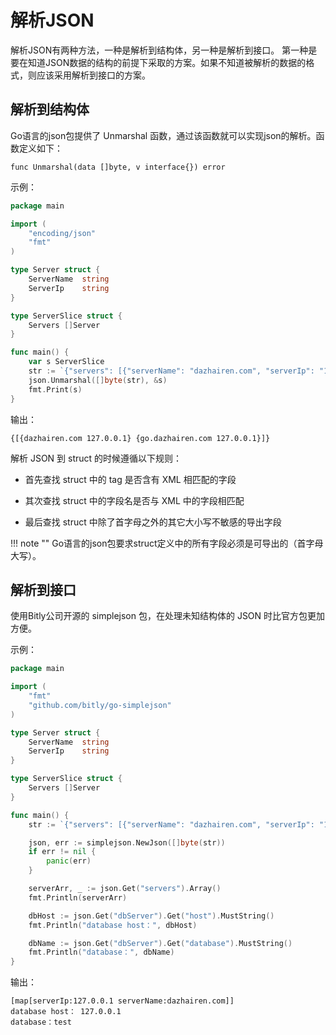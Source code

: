 # 解析JSON

解析JSON有两种方法，一种是解析到结构体，另一种是解析到接口。
第一种是要在知道JSON数据的结构的前提下采取的方案。如果不知道被解析的数据的格式，则应该采用解析到接口的方案。


## 解析到结构体

Go语言的json包提供了 Unmarshal 函数，通过该函数就可以实现json的解析。函数定义如下：

```text
func Unmarshal(data []byte, v interface{}) error
```

示例：
```go
package main

import (
	"encoding/json"
	"fmt"
)

type Server struct {
	ServerName  string
	ServerIp    string
}

type ServerSlice struct {
	Servers []Server
}

func main() {
	var s ServerSlice
	str := `{"servers": [{"serverName": "dazhairen.com", "serverIp": "127.0.0.1"}, {"serverName": "go.dazhairen.com", "serverIp": "127.0.0.1"}]}`
	json.Unmarshal([]byte(str), &s)
	fmt.Print(s)
}
```
输出：
```text
{[{dazhairen.com 127.0.0.1} {go.dazhairen.com 127.0.0.1}]}
```


解析 JSON 到 struct 的时候遵循以下规则：

- 首先查找 struct 中的 tag 是否含有 XML 相匹配的字段

- 其次查找 struct 中的字段名是否与 XML 中的字段相匹配

- 最后查找 struct 中除了首字母之外的其它大小写不敏感的导出字段

!!! note ""
    Go语言的json包要求struct定义中的所有字段必须是可导出的（首字母大写）。


## 解析到接口

使用Bitly公司开源的 simplejson 包，在处理未知结构体的 JSON 时比官方包更加方便。

示例：
```go
package main

import (
	"fmt"
	"github.com/bitly/go-simplejson"
)

type Server struct {
	ServerName  string
	ServerIp    string
}

type ServerSlice struct {
	Servers []Server
}

func main() {
	str := `{"servers": [{"serverName": "dazhairen.com", "serverIp": "127.0.0.1"}], "dbServer": {"host": "127.0.0.1", "database": "test", "username": "root", "password": "root"}}`

	json, err := simplejson.NewJson([]byte(str))
	if err != nil {
		panic(err)
	}

	serverArr, _ := json.Get("servers").Array()
	fmt.Println(serverArr)

	dbHost := json.Get("dbServer").Get("host").MustString()
	fmt.Println("database host：", dbHost)

	dbName := json.Get("dbServer").Get("database").MustString()
	fmt.Println("database：", dbName)
}
```
输出：
```text
[map[serverIp:127.0.0.1 serverName:dazhairen.com]]
database host： 127.0.0.1
database：test
```